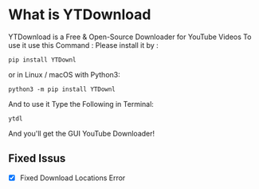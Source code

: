 # What is YTDownload
YTDownload is a Free & Open-Source Downloader for YouTube Videos
To use it use this Command :
Please install it by :
```shell
pip install YTDownl
```

or in Linux / macOS with Python3:
```shell
python3 -m pip install YTDownl
```

And to use it Type the Following in Terminal:
```shell
ytdl
```
And you'll get the GUI YouTube Downloader!

## Fixed Issus
- [x] Fixed Download Locations Error